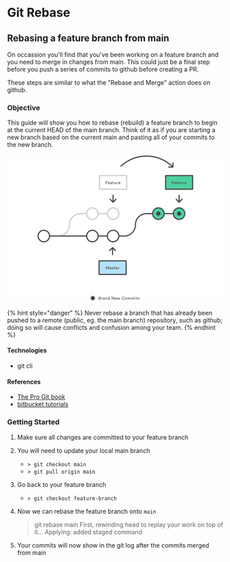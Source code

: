# Git Rebase

## Rebasing a feature branch from main

On occassion you'll find that you've been working on a feature branch and you need to merge in changes from main. This could just be a final step before you push a series of commits to github before creating a PR.

These steps are similar to what the "Rebase and Merge" action does on github.

### Objective

This guide will show you how to rebase (rebuild) a feature branch to begin at the current HEAD of the main branch. Think of it as if you are starting a new branch based on the current main and pasting all of your commits to the new branch.

![](../.gitbook/assets/git-rebase.svg)

{% hint style="danger" %}
Never rebase a branch that has already been pushed to a remote (public, eg. the main branch) repository, such as github; doing so will cause conflicts and confusion among your team.
{% endhint %}

#### Technologies

* git cli

#### References

* [The Pro Git book](https://git-scm.com/book/en/v2/Git-Branching-Rebasing)
* [bitbucket tutorials](https://www.atlassian.com/git/tutorials/rewriting-history/git-rebase)

### Getting Started

1. Make sure all changes are committed to your feature branch
2. You will need to update your local main branch
   * `> git checkout main`
   * `> git pull origin main`
3. Go back to your feature branch
   * `> git checkout feature-branch`
4.  Now we can rebase the feature branch onto `main`

    > git rebase main First, rewinding head to replay your work on top of it... Applying: added staged command
5. Your commits will now show in the git log after the commits merged from main
